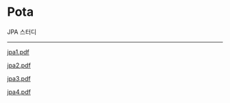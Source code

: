 # Pota
JPA 스터디

---
[jpa1.pdf](https://github.com/user-attachments/files/15524682/jpa1.pdf)

[jpa2.pdf](https://github.com/user-attachments/files/15524683/jpa2.pdf)

[jpa3.pdf](https://github.com/user-attachments/files/15524679/jpa3.pdf)

[jpa4.pdf](https://github.com/user-attachments/files/15524681/jpa4.pdf)

